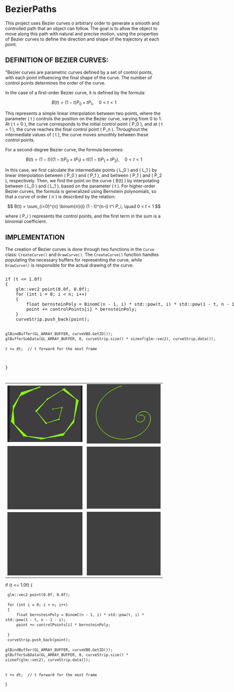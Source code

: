 # BezierPaths

This project uses Bezier curves o arbitrary order to generate a smooth and controlled path that an object can follow. The goal is to allow the object to move along this path with natural and precise motion, using the properties of Bezier curves to define the direction and shape of the trajectory at each point.


## DEFINITION OF BEZIER CURVES: 
"Bezier curves are parametric curves defined by a set of control points, with each point influencing the final shape of the curve. The number of control points determines the order of the curve.


In the case of a first-order Bezier curve, it is defined by the formula:

$$
B(t) = (1 - t) P_0 + t P_1 , \quad 0 < t < 1
$$

This represents a simple linear interpolation between two points, where the parameter \( t \) controls the position on the Bezier curve, varying from 0 to 1. At \( t = 0 \), the curve corresponds to the initial control point \( P_0 \), and at \( t = 1 \), the curve reaches the final control point \( P_n \). Throughout the intermediate values of \( t \), the curve moves smoothly between these control points.

For a second-degree Bezier curve, the formula becomes:

$$
B(t) = (1 - t) \left((1 - t) P_0 + t P_1 \right) + t \left((1 - t) P_1 + t P_2 \right), \quad 0 < t < 1
$$

In this case, we first calculate the intermediate points \( L_0 \) and \( L_1 \) by linear interpolation between \( P_0 \) and \( P_1 \), and between \( P_1 \) and \( P_2 \), respectively. Then, we find the point on the curve \( B(t) \) by interpolating between \( L_0 \) and \( L_1 \), based on the parameter \( t \). For higher-order Bezier curves, the formula is generalized using Bernstein polynomials, so that a curve of order \( n \) is described by the relation:

$$
B(t) = \sum_{i=0}^{n} \binom{n}{i} (1 - t)^{n-i} t^i P_i, \quad 0 < t < 1
$$

where \( P_i \) represents the control points, and the first term in the sum is a binomial coefficient.

## IMPLEMENTATION
The creation of Bezier curves is done through two functions in the `Curve` class: `CreateCurve()` and `DrawCurve()`. The `CreateCurve()` function handles populating the necessary buffers for representing the curve, while `DrawCurve()` is responsible for the actual drawing of the curve.


<div style="display: flex; align-items: flex-start;">
    <div style="margin-right: 20px;">
        <pre class="col-md-6 col-md-offset-3">
if (t <= 1.0f)
{
    glm::vec2 point(0.0f, 0.0f);
    for (int i = 0; i < n; i++)
    {
        float bernsteinPoly = BinomC(n - 1, i) * std::pow(t, i) * std::pow(1 - t, n - 1 - i);
        point += controlPoints[i] * bernsteinPoly;
    }
    curveStrip.push_back(point);
    
    glBindBuffer(GL_ARRAY_BUFFER, curveVBO.GetID());
    glBufferSubData(GL_ARRAY_BUFFER, 0, curveStrip.size() * sizeof(glm::vec2), curveStrip.data());

    t += dt;  // t forward for the next frame
}
        </pre>
    </div>
    <div>
        <img src="BezierPaths/Resources/BezierPaths2.gif" alt="Bezier Curve" style="max-width: 300px;">
    </div>
</div>

|  | |
|---|---|
|  ![](BezierPaths/Resources/BezierPaths.gif) | ![](BezierPaths/Resources/bezierPic1.png) |
|  ![](BezierPaths/Resources/BezierPaths_1.gif) | ![](BezierPaths/Resources/BezierPaths2.gif)|
|  ![](BezierPaths/Resources/BezierPathsRect1.gif) | ![](BezierPaths/Resources/BezierPathsRect2.gif) |


 if (t <= 1.0f)
 {

     glm::vec2 point(0.0f, 0.0f);

     for (int i = 0; i < n; i++)
     {
         float bernsteinPoly = BinomC(n - 1, i) * std::pow(t, i) * std::pow(1 - t, n - 1 - i);
         point += controlPoints[i] * bernsteinPoly;

     }
     curveStrip.push_back(point);
    
    glBindBuffer(GL_ARRAY_BUFFER, curveVBO.GetID());
    glBufferSubData(GL_ARRAY_BUFFER, 0, curveStrip.size() * sizeof(glm::vec2), curveStrip.data());


    t += dt;  // t forward for the next frame
}